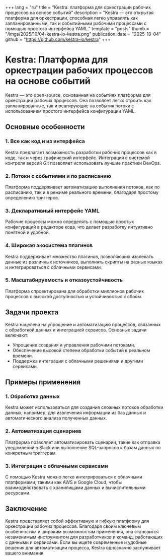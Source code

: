 +++
lang = "ru"
title = "Kestra: платформа для оркестрации рабочих процессов на основе событий"
description = "Kestra — это открытая платформа для оркестрации, способная легко управлять как запланированными, так и событийными рабочими процессами с помощью простого интерфейса YAML."
template = "posts"
thumb = "/imgs/2025/10/04-kestra-io-kestra.png"
publication_date = "2025-10-04"
github = "https://github.com/kestra-io/kestra"
+++

# Kestra: Платформа для оркестрации рабочих процессов на основе событий

Kestra — это open-source, основанная на событиях платформа для оркестрации рабочих процессов. Она позволяет легко строить как запланированные, так и реагирующие на события потоки с использованием простого интерфейса конфигурации YAML.

## Основные особенности

### 1. Все как код и из интерфейса
Kestra предлагает возможность разработки рабочих процессов как в коде, так и через графический интерфейс. Интеграция с системой контроля версий Git позволяет использовать лучшие практики DevOps.

### 2. Потоки с событиями и по расписанию
Платформа поддерживает автоматизацию выполнения потоков, как по расписанию, так и в режиме реального времени, благодаря простому определению триггеров.

### 3. Декларативный интерфейс YAML
Рабочие процессы можно определять с помощью простых конфигураций в редакторе кода, что делает разработку интуитивно понятной и удобной.

### 4. Широкая экосистема плагинов
Kestra поддерживает множество плагинов, позволяющих извлекать данные из различных источников, выполнять скрипты на разных языках и интегрироваться с облачными сервисами.

### 5. Масштабируемость и отказоустойчивость
Платформа спроектирована для обработки миллионов рабочих процессов с высокой доступностью и устойчивостью к сбоям.

## Задачи проекта

Kestra нацелена на упрощение и автоматизацию процессов, связанных с обработкой данных и интеграцией сервисов. Основные задачи включают:

- Упрощение создания и управления рабочими потоками.
- Обеспечение высокой степени обработки событий в реальном времени.
- Поддержка интеграции с облачными решениями и другими сервисами.

## Примеры применения

### 1. Обработка данных
Kestra может использоваться для создания сложных потоков обработки данных, например, для извлечения информации из баз данных и автоматического анализа полученных данных.

### 2. Автоматизация сценариев
Платформа позволяет автоматизировать сценарии, такие как отправка уведомлений в Slack или выполнение SQL-запросов к базам данных по конкретным триггерам.

### 3. Интеграция с облачными сервисами
С помощью Kestra можно легко интегрироваться с облачными платформами, такими как AWS и Google Cloud, чтобы взаимодействовать с хранилищами данных и вычислительными ресурсами.

## Заключение

Kestra представляет собой эффективную и гибкую платформу для оркестрации рабочих процессов. Благодаря своим ключевым особенностям и широким возможностям применения, она становится незаменимым инструментом для разработчиков и команд, работающих с данными и сервисами. Если вы ищете современные и удобные решения для автоматизации процесса, Kestra однозначно заслуживает вашего внимания.
